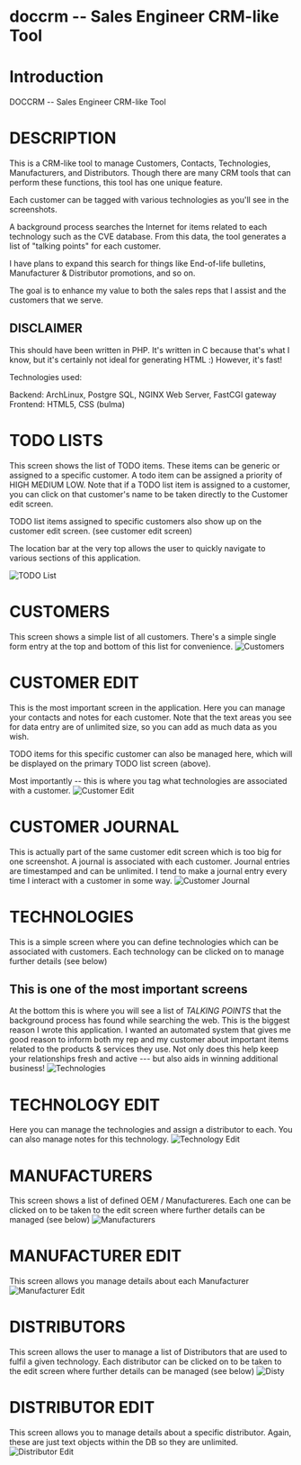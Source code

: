 # doccrm -- Sales Engineer CRM-like Tool
# Introduction
DOCCRM -- Sales Engineer CRM-like Tool

# DESCRIPTION
This is a CRM-like tool to manage Customers, Contacts, Technologies, Manufacturers, and Distributors. Though there are many CRM tools that can perform these functions, this tool has one unique feature.

Each customer can be tagged with various technologies as you'll see in the screenshots.

A background process searches the Internet for items related to each technology such as the CVE database. From this data, the tool generates a list of "talking points" for each customer.

I have plans to expand this search for things like End-of-life bulletins, Manufacturer & Distributor promotions, and so on.

The goal is to enhance my value to both the sales reps that I assist and the customers that we serve.

## DISCLAIMER ##

This should have been written in PHP. It's written in C because that's what I know, but it's certainly not ideal for generating HTML :) However, it's fast!

Technologies used:

Backend: ArchLinux, Postgre SQL, NGINX Web Server, FastCGI gateway
Frontend: HTML5, CSS (bulma)

# TODO LISTS
This screen shows the list of TODO items. These items can be generic or assigned to a specific customer. A todo item can be assigned a priority of HIGH MEDIUM LOW. Note that if a TODO list item is assigned to a customer, you can click on that customer's name to be taken directly to the Customer edit screen.

TODO list items assigned to specific customers also show up on the customer edit screen. (see customer edit screen)

The location bar at the very top allows the user to quickly navigate to various sections of this application.

![TODO List](https://user-images.githubusercontent.com/7363828/114941636-67521f80-9e11-11eb-93b6-549a8370416c.jpg)

# CUSTOMERS
This screen shows a simple list of all customers. There's a simple single form entry at the top and bottom of this list for convenience.
![Customers](https://user-images.githubusercontent.com/7363828/114941627-66b98900-9e11-11eb-8074-77654dff9922.jpg)

# CUSTOMER EDIT
This is the most important screen in the application. Here you can manage your contacts and notes for each customer. Note that the text areas you see for data entry are of unlimited size, so you can add as much data as you wish.

TODO items for this specific customer can also be managed here, which will be displayed on the primary TODO list screen (above).

Most importantly -- this is where you tag what technologies are associated with a customer.
![Customer Edit](https://user-images.githubusercontent.com/7363828/114941624-6620f280-9e11-11eb-94c9-8613f0a74b23.jpg)

# CUSTOMER JOURNAL
This is actually part of the same customer edit screen which is too big for one screenshot. A journal is associated with each customer. Journal entries are timestamped and can be unlimited. I tend to make a journal entry every time I interact with a customer in some way.
![Customer Journal](https://user-images.githubusercontent.com/7363828/114941626-6620f280-9e11-11eb-9a3d-abd0ccc29ec6.jpg)

# TECHNOLOGIES
This is a simple screen where you can define technologies which can be associated with customers. Each technology can be clicked on to manage further details (see below)

## This is one of the most important screens ##
At the bottom this is where you will see a list of *TALKING POINTS* that the background process has found while searching the web. This is the biggest reason I wrote this application. I wanted an automated system that gives me good reason to inform both my rep and my customer about important items related to the products & services they use. Not only does this help keep your relationships fresh and active --- but also aids in winning additional business!
![Technologies](https://user-images.githubusercontent.com/7363828/114941633-67521f80-9e11-11eb-9123-d804024de7b2.jpg)

# TECHNOLOGY EDIT
Here you can manage the technologies and assign a distributor to each. You can also manage notes for this technology.
![Technology Edit](https://user-images.githubusercontent.com/7363828/114941635-67521f80-9e11-11eb-9980-777a6badd4c0.jpg)

# MANUFACTURERS
This screen shows a list of defined OEM / Manufactureres. Each one can be clicked on to be taken to the edit screen where further details can be managed (see below)
![Manufacturers](https://user-images.githubusercontent.com/7363828/114941632-66b98900-9e11-11eb-8421-93830569a641.jpg)

# MANUFACTURER EDIT
This screen allows you manage details about each Manufacturer
![Manufacturer Edit](https://user-images.githubusercontent.com/7363828/114941630-66b98900-9e11-11eb-81fa-b742a2ee4a24.jpg)
 
# DISTRIBUTORS
This screen allows the user to manage a list of Distributors that are used to fulfil a given technology. Each distributor can be clicked on to be taken to the edit screen where further details can be managed (see below)
![Disty](https://user-images.githubusercontent.com/7363828/114941628-66b98900-9e11-11eb-928f-ebf5ce810581.jpg)

# DISTRIBUTOR EDIT
This screen allows you to manage details about a specific distributor. Again, these are just text objects within the DB so they are unlimited.
![Distributor Edit](https://user-images.githubusercontent.com/7363828/114941629-66b98900-9e11-11eb-80a6-6d3a85ac6a1b.jpg)

